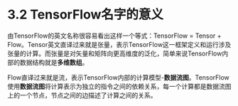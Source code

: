 # 3.2 TensorFlow名字的意义

由TensorFlow的英文名称很容易看出这样一个等式：TensorFlow = Tensor + Flow。Tensor英文直译过来就是张量，表示TensorFlow这一框架定义和运行涉及张量的计算。而张量是对矢量和矩阵向更高维度的泛化，简单来说TensorFlow内部的数据结构就是**多维数组**。

Flow直译过来就是流，表示TensorFlow内部的计算模型-**数据流图**。TensorFlow 使用**数据流图**将计算表示为独立的指令之间的依赖关系，每一个计算都是数据流图上的一个节点，节点之间的边描述了计算之间的关系。

